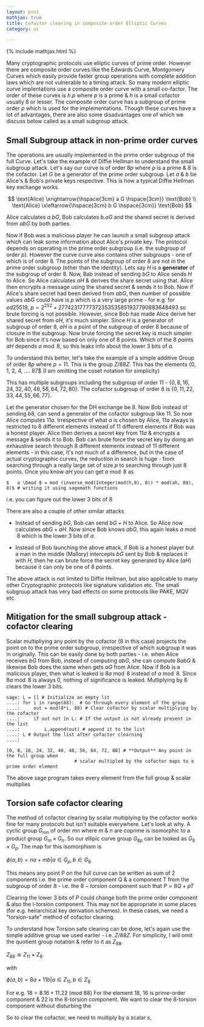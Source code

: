 ```yaml
---
layout: post
mathjax: true
title: Cofactor clearing in composite order Elliptic Curves
category: uc

---
```


{% include mathjax.html %}

Many cryptographic protocols use elliptic curves of prime order. However there are composite order curves like the Edwards Curve, Montgomery Curves which easily provide faster group operations with complete addition laws which are not vulnerable to a timing attack. So many modern elliptic curve implentations use a composite order curve with a small co-factor. The order of these curves is  $h.p$ where $p$ is a prime & $h$ is a small cofactor usually $8$ or lesser. The composite order curve has a subgroup of prime order $p$ which is used for the implementations. Though these curves have a lot of advantages, there are also some disadvantages one of which we discuss below called as a small subgroup attack.

## Small Subgroup attack in non-prime order curves

The operations are usually implemented in the prime order subgroup of the full Curve. Let's take the example of Diffie Hellman to understand the small subgroup attack. Let's say our curve is of order $8p$ where $p$ is a prime & $8$ is the cofactor. Let $G$ be a generator of the prime order subgroup. Let $a$ & $b$ be Alice's & Bob's private keys respective. This is how a typical Diffie Hellman key exchange works.

$$
\text{Alice} \xrightarrow{\hspace{3cm} a G \hspace{3cm}} \text{Bob} \\
\text{Alice} \xleftarrow{\hspace{3cm} b G \hspace{3cm}} \text{Bob}
$$

Alice calculates $a.bG$, Bob calculates $b.aG$ and the shared secret is derived from $abG$ by both parties.

Now if Bob was a malicious player he can launch a small subgroup attack which can leak some information about Alice's private key. The protocol depends on operating in the prime order subgroup (i.e. the subgroup of order $p$). However the curve curve also contains other subgroups - one of which is of order $8$. The points of the subgroup of order $8$ are not in the prime order subgroup (other than the identity). Lets say $H$ is a **generator** of the subgroup of order $8$. Now, Bab instead of sending $bG$ to Alice sends $H$ to Alice. So Alice calculates $aH$ & derives the share secret using that. Alice then encrypts a message using the shared secret & sends it to Bob. Now if Alice's share secret had been derived from $abG$, then number of possible values $abG$ could have is $p$ which is a very large prime - for e.g. for $ed25519$, $p = 2^{252} + 27742317777372353535851937790883648493$ so brute forcing is not possible. However, since Bob has made Alice derive her shared secret from $aH$, it's much simpler. Since $H$ is a generator of subgroup of order $8$, $aH$ is a point of the subgroup of order $8$ because of closure in the subgroup. Now brute forcing the secret key is much simpler for Bob since it's now based on only one of $8$ points. Which of the $8$ points $aH$ depends $a \bmod 8$, so this leaks info about the lower 3 bits of $a$. 

To understand this better, let's take the example of a simple additive Group of order $8p$ where $p = 11$. This is the group $Z/{88Z}$. This has the elements {0, 1, 2, 4, .... 87$ (I am omitting the coset notation for simplicity)

This has multiple subgroups including the subgroup of order $11$ - $\{0, 8, 16, 24, 32, 40, 48, 56, 64, 72, 80\}$. The cofactor subgroup of order $8$ is $\{0, 11, 22, 33, 44, 55, 66, 77\}$. 

Let the generator chosen for the DH exchange be $8$. Now Bob instead of sending $b8$, can send a generator of the cofactor subgroup like $11$. So now Alice computes $11a$. Irrespective of what $a$ is chosen by Alice, $11a$ always is restricted to 8 different elements instead of $11$ different elements if Bob was a honest player. Alice then derives a secret key from $11a$ & encrypts a message & sends it to Bob. Bob can brute force the secret key by doing an exhaustive search through $8$ different elements instead of $11$ different elements - in this case, it's not much of a difference, but in the case of actual cryptographic curves, the reduction in search is huge -  from searching through a really large set of size $p$ to searching through just $8$ points. Once you know $aH$ you can get $a \bmod 8$ as

~~~
$	a \bmod 8 = mod (inverse_mod(Integer(mod(h,8), 8)) * mod(ah, 88), 8)$ # writing it using sagemath functions
~~~
i.e. you can figure out the lower $3$ bits of $8$ 

There are also a couple of other similar attacks 

- Instead of sending $bG$, Bob can send $bG + H$ to Alice. So Alice now calculates $abG + aH$. Now since Bob knows $abG$, this again leaks $a \bmod 8$ which is the lower 3 bits of $a$.

- Instead of Bob launching the above attack, if Bob is a honest player but a man in the middle (Mallory) intercepts $bG$ sent by Bob & replaces it with $H$, then he can brute force the secret key generated by Alice ($aH$) because it can only be one of $8$ points.

The above attack is not limited to Diffie Hellman, but also applicable to many other Cryptographic protocols like signature validation etc. The small subgroup attack has very bad effects on some protocols like PAKE, MQV etc.


## Mitigation for the small subgroup attack - cofactor clearing

Scalar multipliying any point by the cofactor ($8$ in this case) projects the point on to the prime order subgroup, irrespective of which subgroup it was in originally. This can be easily done by both parties - i.e. when Alice receives $bG$ from Bob, instead of computing $abG$, she can compute $8abG$ & likewise Bob does the same when gets $aG$ from Alice. Now if Bob is a malicious player, then what is leaked is $8a \bmod 8$ instead of $a \bmod 8$. Since $8a \bmod 8$ is always 0, nothing of significance is leaked. Mutliplying by $8$ clears the lower $3$ bits.  

~~~
sage: L = [] # Initialize an empty lit
....: for i in range(88):  # Go through every element of the group
....:     out = mod(8*i, 88) # Clear cofactor by scalar multiplying by the cofactor
....:     if out not in L: # If the output is not already present in the list 
....:         L.append(out) # append it to the list
....: L # Output the list after cofactor clearning
....:

[0, 8, 16, 24, 32, 40, 48, 56, 64, 72, 80] # **Output** Any point in the full group when 
                         # scalar multipled by the cofactor maps to a prime order element
~~~

The above sage program takes every element from the full group & scalar multiplies 

## Torsion safe cofactor clearing

The method of cofactor clearing by scalar multiplying by the cofactor works fine for many protocols but isn't suitable everywhere. Let's look at why. 
A cyclic group $G_{mn}$ of order $mn$ where $m$ & $n$ are coprime is isomorphic to a product group $G_m \times G_n$. So our ellipic curve group $G_{8p}$ can be looked as $G_8 \times G_p$. The map for this isomorphism is

$\phi(a, b) = na + mb | a \in G_p, b \in G_8$

This means any point P on the full curve can be written as sum of 2 components i.e. the prime order component Q & a component T from the subgroup of order $8$ - i.e. the $8-torsion$ component such that $P = 8Q + pT$

Clearing the lower 3 bits of $P$ could change both the prime order component & also the l-torsion component. This may not be appropriate in some places (for e.g. heirarchical key derivation schemes). In these cases, we need a "torsion-safe" method of cofactor clearing.

To understand how Torsion safe clearing can be done, let's again use  the simple additive group we used earlier - i.e.  $Z/{88Z}$. For simplicity, I will omit the quotient group notation & refer to it as $Z_{88}$. 

$Z_{88} \cong Z_{11} \times Z_8$.

with

$\phi(a, b) = 8a + 11b | a \in Z_11, b \in Z_8$

For e.g. $18 = 8.16 + 11.22$  (mod 88)
For the element $18$, $16$ is prime-order component & $22$ is the 8-torsion component. We want to clear the 8-torsion component without disturbing the 

So to clear the cofactor, we need to multiply by a scalar $s$, 





